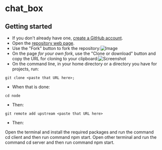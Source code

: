 # chat_box

## Getting started

- If you don't already have one, [create a GitHub account](https://github.com/join).
- Open the [repository web page](https://github.com/nodejs/node).
- Use the "Fork" button to fork the repository:![Image](http://nodetodo.org/getting-started/zfork.png)
- On the page _for your own fork_, use the "Clone or download" button and copy the URL for cloning to your clipboard:![Screenshot](http://nodetodo.org/getting-started/zclone.png)
- On the command line, in your home directory or a directory you have for projects, run:

```console
git clone <paste that URL here>;
```

- When that is done:

```console
cd node
```

- Then:

```console
git remote add upstream <paste that URL here>
```

- Then:

Open the terminal and install the required packages and run the command cd client and then run command npm start.
Open other terminal and run the command cd server and then run command npm start.
